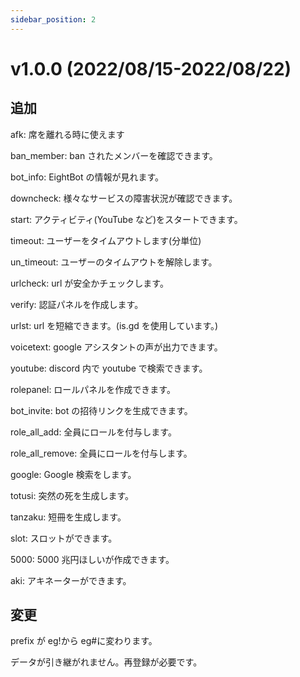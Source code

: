 ```yaml
---
sidebar_position: 2
---
```


# v1.0.0 (2022/08/15-2022/08/22)

## 追加

afk: 席を離れる時に使えます

ban_member: ban されたメンバーを確認できます。

bot_info: EightBot の情報が見れます。

downcheck: 様々なサービスの障害状況が確認できます。

start: アクティビティ(YouTube など)をスタートできます。

timeout: ユーザーをタイムアウトします(分単位)

un_timeout: ユーザーのタイムアウトを解除します。

urlcheck: url が安全かチェックします。

verify: 認証パネルを作成します。

urlst: url を短縮できます。(is.gd を使用しています。)

voicetext: google アシスタントの声が出力できます。

youtube: discord 内で youtube で検索できます。

rolepanel: ロールパネルを作成できます。

bot_invite: bot の招待リンクを生成できます。

role_all_add: 全員にロールを付与します。

role_all_remove: 全員にロールを付与します。

google: Google 検索をします。

totusi: 突然の死を生成します。

tanzaku: 短冊を生成します。

slot: スロットができます。

5000: 5000 兆円ほしいが作成できます。

aki: アキネーターができます。

## 変更

prefix が eg!から eg#に変わります。

データが引き継がれません。再登録が必要です。
